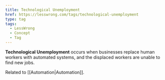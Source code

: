 ```yaml
---
title: Technological Unemployment
href: https://lesswrong.com/tags/technological-unemployment
type: tag
tags:
  - LessWrong
  - Concept
  - Tag
---
```


**Technological Unemployment** occurs when businesses replace human workers with automated systems, and the displaced workers are unable to find new jobs.

Related to [[Automation|Automation]].